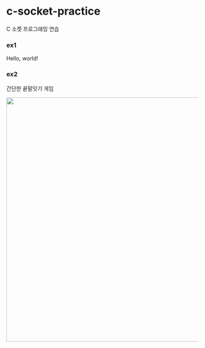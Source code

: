 # c-socket-practice
C 소켓 프로그래밍 연습

### ex1

Hello, world!

### ex2

간단한 끝말잇기 게임

<img src="https://github.com/yooshnn/c-socket-practice/assets/62302421/6d3a8333-94c6-4c63-97f9-8f1282fc13a1)https://github.com/yooshnn/c-socket-practice/assets/62302421/6d3a8333-94c6-4c63-97f9-8f1282fc13a1" width="640px">
